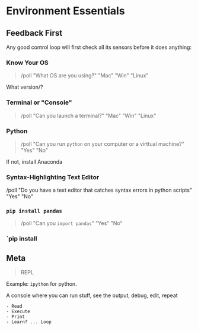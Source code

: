 # Environment Essentials

## Feedback First

Any good control loop will first check all its sensors before it does anything:

### Know Your OS

> /poll "What OS are you using?" "Mac" "Win" "Linux"

What version/?

### Terminal or "Console"

> /poll "Can you launch a terminal?" "Mac" "Win" "Linux"

### Python

> /poll "Can you run `python` on your computer or a virttual machine?" "Yes" "No"

If not, install Anaconda

### Syntax-Highlighting Text Editor

/poll "Do you have a text editor that catches syntax errors in python scripts" "Yes" "No"

### `pip install pandas`

> /poll "Can you `import pandas`" "Yes" "No"

### `pip install 


## Meta

> REPL

Example: `ipython` for python.

A console where you can run stuff, see the output, debug, edit, repeat

    - Read
    - Execute
    - Print
    - Learn? ... Loop

